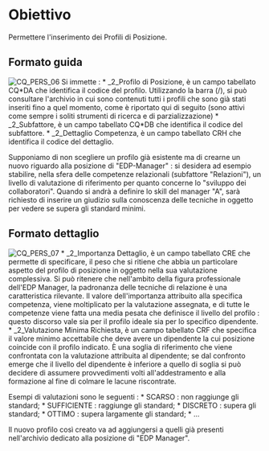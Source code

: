 # Obiettivo
Permettere l'inserimento dei Profili di Posizione.

## Formato guida
![CQ_PERS_06](http://localhost:3000/immagini/MBDOC_OGG-P_CQGP10/CQ_PERS_06.png)
Si immette : 
 \* _2_Profilo di Posizione,  è un campo tabellato CQ\*DA che identifica il codice del profilo. Utilizzando la barra (/), si può consultare l'archivio in cui sono contenuti tutti i profili che sono già stati inseriti fino a quel momento, come è riportato qui di seguito (sono attivi come sempre i soliti strumenti di ricerca e di parzializzazione)
 \* _2_Subfattore, è un campo tabellato CQ\*DB che identifica il codice del subfattore.
 \* _2_Dettaglio Competenza, è un campo tabellato CRH che identifica il codice del dettaglio.

Supponiamo di non scegliere un profilo già esistente ma di crearne un nuovo riguardo alla posizione di "EDP-Manager" :  si desidera ad esempio stabilire, nella sfera delle competenze relazionali  (subfattore  "Relazioni"), un livello di valutazione di riferimento per quanto concerne lo "sviluppo dei collaboratori". Quando si andrà a definire lo skill del manager "A", sarà richiesto di inserire un giudizio sulla conoscenza delle tecniche in oggetto per vedere se supera gli standard minimi.

## Formato dettaglio
![CQ_PERS_07](http://localhost:3000/immagini/MBDOC_OGG-P_CQGP10/CQ_PERS_07.png)
 \* _2_Importanza Dettaglio, è un campo tabellato CRE che permette di specificare, il peso che si ritiene che abbia un particolare aspetto del profilo di posizione in oggetto nella sua valutazione complessiva. Si può ritenere che nell'ambito della figura professionale dell'EDP Manager, la padronanza delle tecniche di relazione è una caratteristica rilevante. Il valore dell'importanza attribuito alla specifica competenza, viene moltiplicato per la valutazione assegnata, e di tutte le competenze viene fatta una media pesata che definisce il livello del profilo :  questo discorso vale sia per il profilo ideale sia per lo specifico dipendente.
 \* _2_Valutazione Minima Richiesta, è un campo tabellato CRF che specifica il valore minimo accettabile che deve avere un dipendente la cui posizione coincide con il profilo indicato. È una soglia di riferimento che viene confrontata con la valutazione attribuita al dipendente; se dal confronto emerge che il livello del dipendente è inferiore a quello di soglia si può decidere di assumere provvedimenti volti all'addestramento e alla formazione al fine di colmare le lacune riscontrate.

Esempi di valutazioni sono le seguenti : 
 \* SCARSO :           non raggiunge gli standard;
 \* SUFFICIENTE :  raggiunge gli standard;
 \* DISCRETO :       supera gli standard;
 \* OTTIMO :           supera largamente gli standard;
 \* ...

Il nuovo profilo così creato va ad aggiungersi a quelli già presenti nell'archivio dedicato alla posizione di "EDP Manager".
